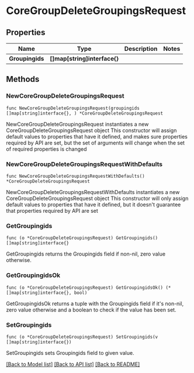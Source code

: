 # CoreGroupDeleteGroupingsRequest

## Properties

Name | Type | Description | Notes
------------ | ------------- | ------------- | -------------
**Groupingids** | **[]map[string]interface{}** |  | 

## Methods

### NewCoreGroupDeleteGroupingsRequest

`func NewCoreGroupDeleteGroupingsRequest(groupingids []map[string]interface{}, ) *CoreGroupDeleteGroupingsRequest`

NewCoreGroupDeleteGroupingsRequest instantiates a new CoreGroupDeleteGroupingsRequest object
This constructor will assign default values to properties that have it defined,
and makes sure properties required by API are set, but the set of arguments
will change when the set of required properties is changed

### NewCoreGroupDeleteGroupingsRequestWithDefaults

`func NewCoreGroupDeleteGroupingsRequestWithDefaults() *CoreGroupDeleteGroupingsRequest`

NewCoreGroupDeleteGroupingsRequestWithDefaults instantiates a new CoreGroupDeleteGroupingsRequest object
This constructor will only assign default values to properties that have it defined,
but it doesn't guarantee that properties required by API are set

### GetGroupingids

`func (o *CoreGroupDeleteGroupingsRequest) GetGroupingids() []map[string]interface{}`

GetGroupingids returns the Groupingids field if non-nil, zero value otherwise.

### GetGroupingidsOk

`func (o *CoreGroupDeleteGroupingsRequest) GetGroupingidsOk() (*[]map[string]interface{}, bool)`

GetGroupingidsOk returns a tuple with the Groupingids field if it's non-nil, zero value otherwise
and a boolean to check if the value has been set.

### SetGroupingids

`func (o *CoreGroupDeleteGroupingsRequest) SetGroupingids(v []map[string]interface{})`

SetGroupingids sets Groupingids field to given value.



[[Back to Model list]](../README.md#documentation-for-models) [[Back to API list]](../README.md#documentation-for-api-endpoints) [[Back to README]](../README.md)


